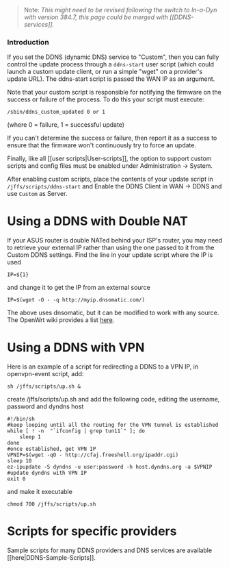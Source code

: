 >Note: _This might need to be revised following the switch to In-a-Dyn with version 384.7, this page could be merged with [[DDNS-services]]._

### Introduction
If you set the DDNS (dynamic DNS) service to "Custom", then you can fully control the update process through a `ddns-start` user script (which could launch a custom update client, or run a simple "wget" on a provider's update URL). The ddns-start script is passed the WAN IP as an argument.

Note that your custom script is responsible for notifying the firmware on the success or failure of the process.  To do this your script must execute:

```
/sbin/ddns_custom_updated 0 or 1
```
(where 0 = failure, 1 = successful update)

If you can't determine the success or failure, then report it as a success to ensure that the firmware won't continuously try to force an update.

Finally, like all [[user scripts|User-scripts]], the option to support custom scripts and config files must be enabled under Administration -> System.

After enabling custom scripts, place the contents of your update script in `/jffs/scripts/ddns-start` and Enable the DDNS Client in WAN -> DDNS and use `Custom` as Server.

# Using a DDNS with Double NAT
If your ASUS router is double NATed behind your ISP's router, you may need to
retrieve your external IP rather than using the one passed to it from the
Custom DDNS settings. Find the line in your update script where the IP is used
```
IP=${1}
```
and change it to get the IP from an external source
```
IP=$(wget -O - -q http://myip.dnsomatic.com/)
```
The above uses dnsomatic, but it can be modified to work with any source. The OpenWrt wiki provides a list [here](https://openwrt.org/docs/guide-user/services/ddns/client#detecting_public_ip).

# Using a DDNS with VPN
Here is an example of a script for redirecting a DDNS to a VPN IP, in openvpn-event script, add:
```
sh /jffs/scripts/up.sh &
```
create /jffs/scripts/up.sh and add the following code, editing the username, password and dyndns host
```
#!/bin/sh
#keep looping until all the routing for the VPN tunnel is established
while [ ! -n  "`ifconfig | grep tun11`" ]; do
    sleep 1
done
#once established, get VPN IP
VPNIP=$(wget -qO - http://cfaj.freeshell.org/ipaddr.cgi)
sleep 10
ez-ipupdate -S dyndns -u user:password -h host.dyndns.org -a $VPNIP #update dyndns with VPN IP
exit 0
```
and make it executable
```
chmod 700 /jffs/scripts/up.sh
```

# Scripts for specific providers
Sample scripts for many DDNS providers and DNS services are available [[here|DDNS-Sample-Scripts]].
